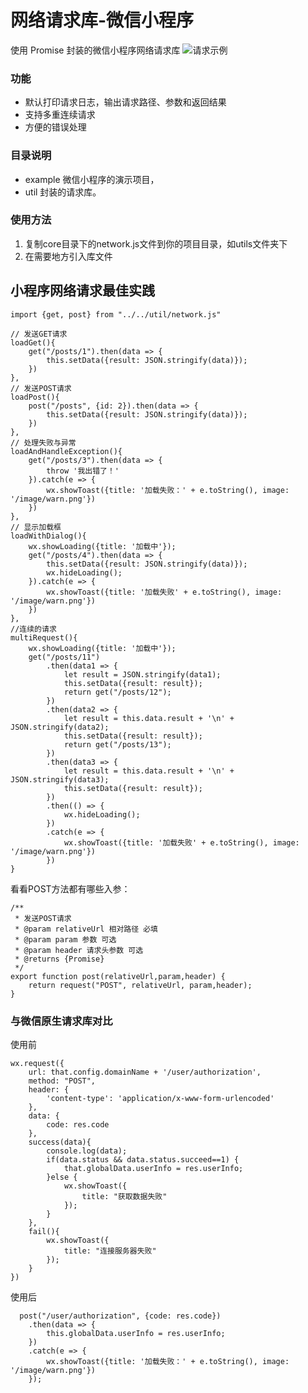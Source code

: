 # 网络请求库-微信小程序

使用 Promise 封装的微信小程序网络请求库
![请求示例](https://github.com/23hp/wx_network/blob/master/pic_loading.jpg)

### 功能

- 默认打印请求日志，输出请求路径、参数和返回结果
- 支持多重连续请求
- 方便的错误处理
 
### 目录说明
- example 微信小程序的演示项目，
- util 封装的请求库。

### 使用方法
1. 复制core目录下的network.js文件到你的项目目录，如utils文件夹下
2. 在需要地方引入库文件


## 小程序网络请求最佳实践


    import {get, post} from "../../util/network.js"

    // 发送GET请求
    loadGet(){
        get("/posts/1").then(data => {
            this.setData({result: JSON.stringify(data)});
        })
    },
    // 发送POST请求
    loadPost(){
        post("/posts", {id: 2}).then(data => {
            this.setData({result: JSON.stringify(data)});
        })
    },
    // 处理失败与异常
    loadAndHandleException(){
        get("/posts/3").then(data => {
            throw '我出错了！'
        }).catch(e => {
            wx.showToast({title: '加载失败：' + e.toString(), image: '/image/warn.png'})
        })
    },
    // 显示加载框
    loadWithDialog(){
        wx.showLoading({title: '加载中'});
        get("/posts/4").then(data => {
            this.setData({result: JSON.stringify(data)});
            wx.hideLoading();
        }).catch(e => {
            wx.showToast({title: '加载失败' + e.toString(), image: '/image/warn.png'})
        })
    },
    //连续的请求
    multiRequest(){
        wx.showLoading({title: '加载中'});
        get("/posts/11")
            .then(data1 => {
                let result = JSON.stringify(data1);
                this.setData({result: result});
                return get("/posts/12");
            })
            .then(data2 => {
                let result = this.data.result + '\n' + JSON.stringify(data2);
                this.setData({result: result});
                return get("/posts/13");
            })
            .then(data3 => {
                let result = this.data.result + '\n' + JSON.stringify(data3);
                this.setData({result: result});
            })
            .then(() => {
                wx.hideLoading();
            })
            .catch(e => {
                wx.showToast({title: '加载失败' + e.toString(), image: '/image/warn.png'})
            })
    }

看看POST方法都有哪些入参：

    /**
     * 发送POST请求
     * @param relativeUrl 相对路径 必填
     * @param param 参数 可选
     * @param header 请求头参数 可选
     * @returns {Promise}
     */
    export function post(relativeUrl,param,header) {
        return request("POST", relativeUrl, param,header);
    }


### 与微信原生请求库对比

使用前 

    wx.request({
        url: that.config.domainName + '/user/authorization',
        method: "POST",
        header: {
            'content-type': 'application/x-www-form-urlencoded'
        },
        data: {
            code: res.code
        },
        success(data){
            console.log(data);
            if(data.status && data.status.succeed==1) {
                that.globalData.userInfo = res.userInfo;
            }else {
                wx.showToast({
                    title: "获取数据失败"
                });
            }
        },
        fail(){
            wx.showToast({
                title: "连接服务器失败"
            });
        }
    })

使用后
 
      post("/user/authorization", {code: res.code})
        .then(data => {
            this.globalData.userInfo = res.userInfo; 
        })
        .catch(e => {
            wx.showToast({title: '加载失败：' + e.toString(), image: '/image/warn.png'})
        });

